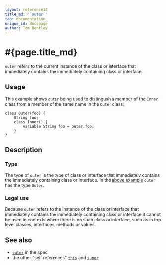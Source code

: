 ```yaml
---
layout: reference13
title_md: '`outer`'
tab: documentation
unique_id: docspage
author: Tom Bentley
---
```


# #{page.title_md}

`outer` refers to the current instance of the class or interface that immediately contains the 
immediately containing class or interface.

## Usage 

This example shows `outer` being used to distingush a member of the `Inner` class from a 
member of the same name in the `Outer` class:

    class Outer(foo) {
        String foo;
        class Inner() {
            variable String foo = outer.foo;
        }
    }

## Description

### Type

The type of `outer` is the type of class or interface that immediately contains the 
immediately containing class or interface. In the [above example](#usage) `outer` 
has the type `Outer`.

### Legal use

Because `outer` refers to the instance of the class or interface that 
immediately contains the immediately containing class or interface
it cannot be used in contexts where there is no such class or interface, such as
in top level classes, interfaces, methods or values.


## See also

* [`outer`](#{site.urls.spec_current}#outer) in the spec
* the other "self references" [`this`](../this) and [`super`](../super)
